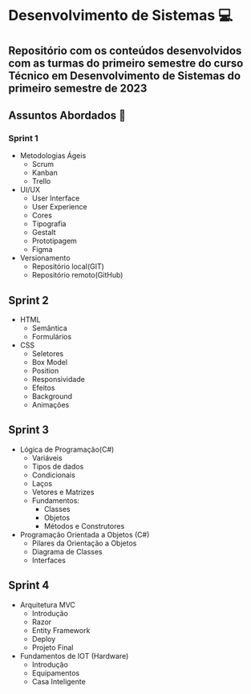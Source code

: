 # Desenvolvimento de Sistemas 💻

## Repositório com os conteúdos desenvolvidos com as turmas do primeiro semestre do curso Técnico em Desenvolvimento de Sistemas do primeiro semestre de 2023

## Assuntos Abordados 📝

### Sprint 1

- Metodologias Ágeis
  - Scrum
  - Kanban
  - Trello
- UI/UX
  - User Interface
  - User Experience
  - Cores
  - Tipografia
  - Gestalt
  - Prototipagem
  - Figma
- Versionamento
  - Repositório local(GIT)
  - Repositório remoto(GitHub)
  
## Sprint 2

- HTML
  - Semântica
  - Formulários
- CSS
  - Seletores
  - Box Model
  - Position
  - Responsividade
  - Efeitos
  - Background
  - Animações

## Sprint 3

- Lógica de Programação(C#)
  - Variáveis
  - Tipos de dados
  - Condicionais
  - Laços
  - Vetores e Matrizes
  - Fundamentos:
    - Classes
    - Objetos
    - Métodos e Construtores
- Programação Orientada a Objetos (C#)
  - Pilares da Orientação a Objetos
  - Diagrama de Classes
  - Interfaces
  
## Sprint 4

- Arquitetura MVC
  - Introdução
  - Razor
  - Entity Framework
  - Deploy
  - Projeto Final
- Fundamentos de IOT (Hardware)
  - Introdução
  - Equipamentos
  - Casa Inteligente
